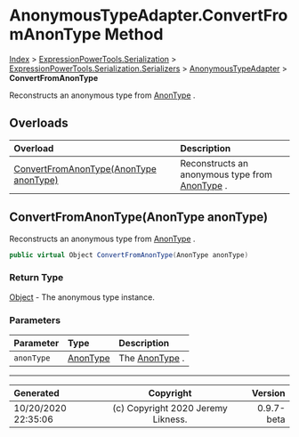 ﻿# AnonymousTypeAdapter.ConvertFromAnonType Method

[Index](../index.md) > [ExpressionPowerTools.Serialization](ExpressionPowerTools.Serialization.a.md) > [ExpressionPowerTools.Serialization.Serializers](ExpressionPowerTools.Serialization.Serializers.n.md) > [AnonymousTypeAdapter](ExpressionPowerTools.Serialization.Serializers.AnonymousTypeAdapter.cs.md) > **ConvertFromAnonType**

Reconstructs an anonymous type from [AnonType](ExpressionPowerTools.Serialization.Serializers.AnonType.cs.md) .

## Overloads

| Overload | Description |
| :-- | :-- |
| [ConvertFromAnonType(AnonType anonType)](#convertfromanontypeanontype-anontype) | Reconstructs an anonymous type from [AnonType](ExpressionPowerTools.Serialization.Serializers.AnonType.cs.md) . |
## ConvertFromAnonType(AnonType anonType)

Reconstructs an anonymous type from [AnonType](ExpressionPowerTools.Serialization.Serializers.AnonType.cs.md) .

```csharp
public virtual Object ConvertFromAnonType(AnonType anonType)
```

### Return Type

 [Object](https://docs.microsoft.com/dotnet/api/system.object)  - The anonymous type instance.

### Parameters

| Parameter | Type | Description |
| :-- | :-- | :-- |
| `anonType` | [AnonType](ExpressionPowerTools.Serialization.Serializers.AnonType.cs.md) | The [AnonType](ExpressionPowerTools.Serialization.Serializers.AnonType.cs.md) . |



---

| Generated | Copyright | Version |
| :-- | :-: | --: |
| 10/20/2020 22:35:06 | (c) Copyright 2020 Jeremy Likness. | 0.9.7-beta |
